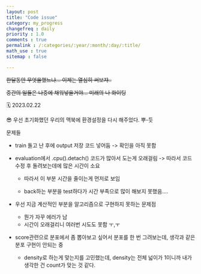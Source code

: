 ```yaml
---
layout: post
title: "Code issue"
category: my_progress
changefreq : daily
priority : 1.0
comments : true
permalink : /:categories/:year/:month/:day/:title/
math_use : true
sitemap : false

---
```


~~한달동안 무엇을했느냐... 이제는 열심히 써보쟈..~~

~~중간의 일들은 나중에 채워넣을거야... 미래의 나 화이팅~~

🗓️ 2023.02.22

😎 우선 초기화했던 우리의 맥북에 환경설정을 다시 해주었다. 뿌-듯

문제들

- train 돌고 난 후에 output 저장 코드 넣어둠 -> 확인을 아직 못함

- evaluation에서 .cpu().detach() 코드가 많아서 도는게 오래걸림 -> 따라서 코드 수정 후 돌려보는데에 많은 시간이 소요

  - 따라서 이 부분 시간을 줄이는게 먼저로 보임

  - back하는 부분을 test하다가 시간 부족으로 많이 해보지 못했음....

- 우선 지금 계산적인 부분을 알고리즘으로 구현하지 못하는 문제점
  - 뭔가 자꾸 에러가 남
  - 시간이 오래걸리니 여러번 시도도 못함 ㅜ,ㅜ

- score관련으로 분포에서 좀 뽑아보고 싶어서 분포를 한 번 그려보는데, 생각과 같은 분포 구현이 안되는 중
  - density로 하는게 맞는지를 고민했는데, density는 전체 넓이가 1이니까 내가 생각한 건 count가 맞는 것 같다.
